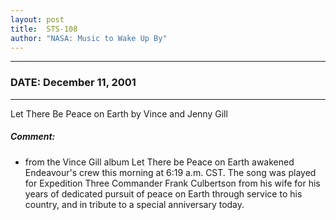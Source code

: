 ```yaml
---
layout: post
title:  STS-108
author: "NASA: Music to Wake Up By"
---
```


----
### DATE: December 11, 2001
----
Let There Be Peace on Earth by Vince and Jenny Gill

##### Comment:
* from the Vince Gill album Let There be Peace on Earth awakened Endeavour's crew this morning at 6:19 a.m. CST. The song was played for Expedition Three Commander Frank Culbertson from his wife for his years of dedicated pursuit of peace on Earth through service to his country, and in tribute to a special anniversary today.
